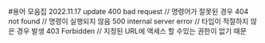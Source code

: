#용어 모음집 2022.11.17 update
400 bad request // 명령어가 잘못된 경우
404 not found // 명령이 실행되지 않음
500 internal server error  // 타입이 적절하지 않은 경우 발생
403 Forbidden // 지정된 URL에 액세스 할 수있는 권한이 없기 때문